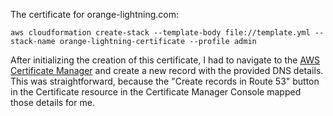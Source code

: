 The certificate for orange-lightning.com:

```
aws cloudformation create-stack --template-body file://template.yml --stack-name orange-lightning-certificate --profile admin
```

After initializing the creation of this certificate, I had to navigate to the [AWS Certificate Manager](https://us-east-1.console.aws.amazon.com/acm/home?region=us-east-1#/certificates/list) and create a new record with the provided DNS details. This was straightforward, because the "Create records in Route 53" button in the Certificate resource in the Certificate Manager Console mapped those details for me. 